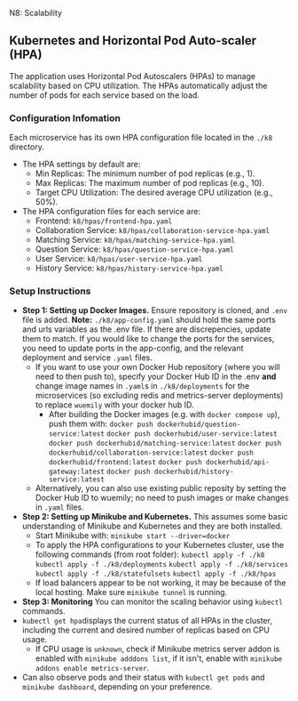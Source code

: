 N8: Scalability
## Kubernetes and Horizontal Pod Auto-scaler (HPA)
The application uses Horizontal Pod Autoscalers (HPAs) to manage scalability based on CPU utilization. The HPAs automatically adjust the number of pods for each service based on the load.

### Configuration Infomation
Each microservice has its own HPA configuration file located in the `./k8` directory. 
- The HPA settings by default are:
    - Min Replicas: The minimum number of pod replicas (e.g., 1).
    - Max Replicas: The maximum number of pod replicas (e.g., 10).
    - Target CPU Utilization: The desired average CPU utilization (e.g., 50%).
- The HPA configuration files for each service are:
    - Frontend: `k8/hpas/frontend-hpa.yaml`
	- Collaboration Service: `k8/hpas/collaboration-service-hpa.yaml`
	- Matching Service: `k8/hpas/matching-service-hpa.yaml`
	- Question Service: `k8/hpas/question-service-hpa.yaml`
	- User Service: `k8/hpas/user-service-hpa.yaml`
    - History Service: `k8/hpas/history-service-hpa.yaml`

### Setup Instructions
- **Step 1: Setting up Docker Images.**
Ensure repository is cloned, and `.env` file is added. **Note:** `./k8/app-config.yaml` should hold the same ports and urls variables as the .env file. If there are discrepencies, update them to match. If you would like to change the ports for the services, you need to update ports in the app-config, and the relevant deployment and service `.yaml` files. 
    - If you want to use your own Docker Hub repository (where you will need to then push to), specify your Docker Hub ID in the .env **and** change image names in `.yaml`s in `./k8/deployments` for the microservices (so excluding redis and metrics-server deployments) to replace `wuemily` with your docker hub ID. 
	    - After building the Docker images (e.g. with `docker compose up`), push them with:
`docker push dockerhubid/question-service:latest`
`docker push dockerhubid/user-service:latest`
`docker push dockerhubid/matching-service:latest`
`docker push dockerhubid/collaboration-service:latest`
`docker push dockerhubid/frontend:latest`
`docker push dockerhubid/api-gateway:latest`
`docker push dockerhubid/history-service:latest`
    - Alternatively, you can also use existing public reposity by setting the Docker Hub ID to wuemily; no need to push images or make changes in `.yaml` files. 
- **Step 2: Setting up Minikube and Kubernetes.**
This assumes some basic understanding of Minikube and Kubernetes and they are both installed.
    - Start Minikube with: ``minikube start --driver=docker``
    - To apply the HPA configurations to your Kubernetes cluster, use the following commands (from root folder):
        `kubectl apply -f ./k8`
        `kubectl apply -f ./k8/deployments`
        `kubectl apply -f ./k8/services`
        `kubectl apply -f ./k8/statefulsets`
        `kubectl apply -f ./k8/hpas`
    - If load balancers appear to be not working, it may be because of the local hosting. Make sure `minikube tunnel` is running.
- **Step 3: Monitoring**
You can monitor the scaling behavior using `kubectl` commands. 
- `kubectl get hpa`displays the current status of all HPAs in the cluster, including the current and desired number of replicas based on CPU usage.
    - If CPU usage is `unknown`, check if Minikube metrics server addon is enabled with `minikube adddons list`, if it isn't, enable with `minikube addons enable metrics-server`. 
- Can also observe pods and their status with `kubectl get pods` and `minikube dashboard`, depending on your preference. 